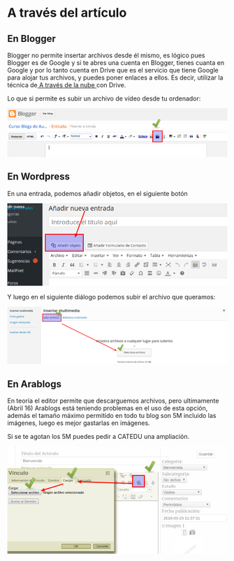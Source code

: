 
# A través del artículo

## En Blogger

Blogger no permite insertar archivos desde él mismo, es lógico pues Blogger es de Google y si te abres una cuenta en Blogger, tienes cuanta en Google y por lo tanto cuenta en Drive que es el servicio que tiene Google para alojar tus archivos, y puedes poner enlaces a ellos. Es decir, utilizar la técnica de[ A través de la nube ](a_travs_de_la_nube.html)con Drive.

Lo que si permite es subir un archivo de vídeo desde tu ordenador:

![](img/Seleccion_020.png)

## En Wordpress

En una entrada, podemos añadir objetos, en el siguiente botón

![](img/Seleccion_018.png)

Y luego en el siguiente diálogo podemos subir el archivo que queramos:

![](img/Seleccion_019.png)

## En Arablogs

En teoría el editor permite que descarguemos archivos, pero ultimamente (Abril 16) Arablogs está teniendo problemas en el uso de esta opción, además el tamaño máximo permitido en todo tu blog son 5M incluido las imágenes, luego es mejor gastarlas en imágenes. 

Si se te agotan los 5M puedes pedir a CATEDU una ampliación.

![](img/Seleccion_016.png)

